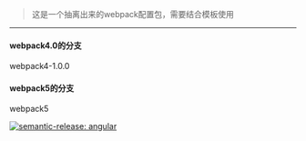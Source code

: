 > 这是一个抽离出来的webpack配置包，需要结合模板使用
-----
#### webpack4.0的分支
webpack4-1.0.0  
#### webpack5的分支
webpack5

[![semantic-release: angular](https://img.shields.io/badge/semantic--release-angular-e10079?logo=semantic-release)](https://github.com/semantic-release/semantic-release)
